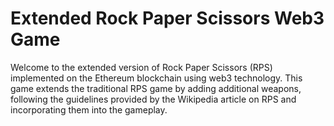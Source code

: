 # Extended Rock Paper Scissors Web3 Game
Welcome to the extended version of Rock Paper Scissors (RPS) implemented on the Ethereum blockchain using web3 technology. This game extends the traditional RPS game by adding additional weapons, following the guidelines provided by the Wikipedia article on RPS and incorporating them into the gameplay.
